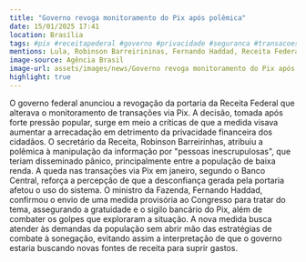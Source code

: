 ```yaml
---
title: "Governo revoga monitoramento do Pix após polêmica"
date: 15/01/2025 17:41
location: Brasília
tags: #pix #receitapederal #governo #privacidade #seguranca #transacoesfinanceiras #impactoeconomico #hadadd #mepi #bancobrasil #abc360noticias
mentions: Lula, Robinson Barreirininas, Fernando Haddad, Receita Federal, Banco Central, Pix, Congresso Nacional, medida provisória, portaria.
image-source: Agência Brasil
image-url: assets/images/news/Governo revoga monitoramento do Pix após polêmica.jpg
highlight: true
---
```


O governo federal anunciou a revogação da portaria da Receita Federal que alterava o monitoramento de transações via Pix. A decisão, tomada após forte pressão popular,  surge em meio a críticas de que a medida visava aumentar a arrecadação em detrimento da privacidade financeira dos cidadãos. O secretário da Receita, Robinson Barreirinhas, atribuiu a polêmica à manipulação da informação por "pessoas inescrupulosas", que teriam disseminado pânico, principalmente entre a população de baixa renda.  A queda nas transações via Pix em janeiro, segundo o Banco Central, reforça a percepção de que a desconfiança gerada pela portaria afetou o uso do sistema.  O ministro da Fazenda, Fernando Haddad,  confirmou o envio de uma medida provisória ao Congresso para tratar do tema, assegurando a gratuidade e o sigilo bancário do Pix,  além de combater os golpes que exploraram a situação.  A nova medida busca  atender às demandas da população sem abrir mão das estratégias de combate à sonegação, evitando assim a interpretação de que o governo estaria buscando novas fontes de receita para suprir gastos.
